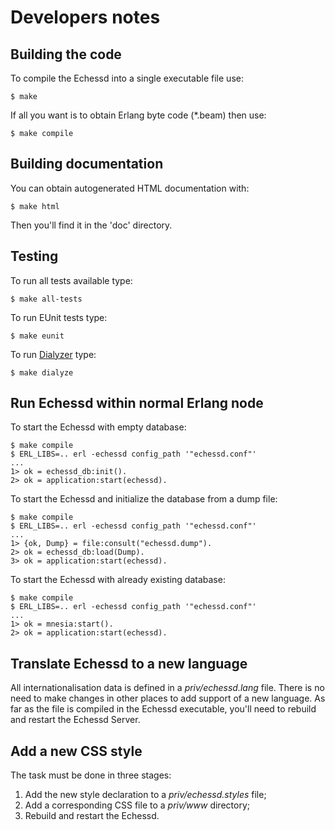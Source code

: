 # Developers notes

## Building the code

To compile the Echessd into a single executable file use:

    $ make

If all you want is to obtain Erlang byte code (*.beam) then use:

    $ make compile

## Building documentation

You can obtain autogenerated HTML documentation with:

    $ make html

Then you'll find it in the 'doc' directory.

## Testing

To run all tests available type:

    $ make all-tests

To run EUnit tests type:

    $ make eunit

To run [Dialyzer](http://erlang.org/doc/apps/dialyzer/users_guide.html) type:

    $ make dialyze

## Run Echessd within normal Erlang node

To start the Echessd with empty database:

    $ make compile
    $ ERL_LIBS=.. erl -echessd config_path '"echessd.conf"'
    ...
    1> ok = echessd_db:init().
    2> ok = application:start(echessd).

To start the Echessd and initialize the database from a dump file:

    $ make compile
    $ ERL_LIBS=.. erl -echessd config_path '"echessd.conf"'
    ...
    1> {ok, Dump} = file:consult("echessd.dump").
    2> ok = echessd_db:load(Dump).
    3> ok = application:start(echessd).

To start the Echessd with already existing database:

    $ make compile
    $ ERL_LIBS=.. erl -echessd config_path '"echessd.conf"'
    ...
    1> ok = mnesia:start().
    2> ok = application:start(echessd).

## Translate Echessd to a new language

All internationalisation data is defined in a _priv/echessd.lang_ file.
There is no need to make changes in other places to add support of a new language.
As far as the file is compiled in the Echessd executable, you'll need to
rebuild and restart the Echessd Server.

## Add a new CSS style

The task must be done in three stages:

 1. Add the new style declaration to a _priv/echessd.styles_ file;
 2. Add a corresponding CSS file to a _priv/www_ directory;
 3. Rebuild and restart the Echessd.
